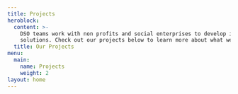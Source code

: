 ```yaml
---
title: Projects
heroblock:
  content: >-
    DSO teams work with non profits and social enterprises to develop impactful
    solutions. Check out our projects below to learn more about what we do.
  title: Our Projects
menu:
  main:
    name: Projects
    weight: 2
layout: home
---
```


